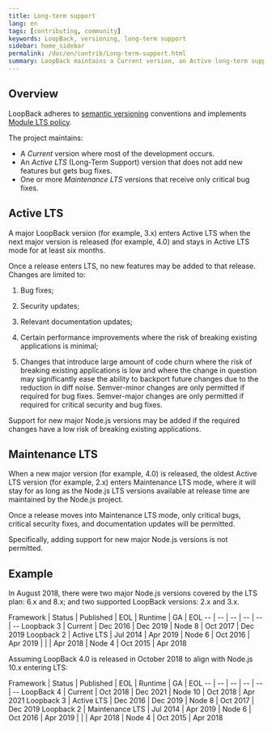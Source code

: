 ```yaml
---
title: Long-term support
lang: en
tags: [contributing, community]
keywords: LoopBack, versioning, long-term support
sidebar: home_sidebar
permalink: /doc/en/contrib/Long-term-support.html
summary: LoopBack maintains a Current version, an Active long-term support (LTS) version, and one or more Maintenance LTS versions.
---
```


## Overview

LoopBack adheres to [semantic versioning](http://semver.org/) conventions and
implements [Module LTS policy](https://github.com/CloudNativeJS/ModuleLTS).

The project maintains:

- A _Current_ version where most of the development occurs.
- An _Active LTS_ (Long-Term Support) version that does not add new features but gets bug fixes.
- One or more _Maintenance LTS_ versions that receive only critical bug fixes.


## Active LTS

A major LoopBack version (for example, 3.x) enters Active LTS when the next
major version is released (for example, 4.0) and stays in Active LTS mode for
at least six months.

Once a release enters LTS, no new features may be added to that release.
Changes are limited to:

1. Bug fixes;

2. Security updates;

3. Relevant documentation updates;

4. Certain performance improvements where the risk of breaking existing
 applications is minimal;

5. Changes that introduce large amount of code churn where the risk of breaking
 existing applications is low and where the change in question may significantly
 ease the ability to backport future changes due to the reduction in diff noise.
 Semver-minor changes are only permitted if required for bug fixes. Semver-major
 changes are only permitted if required for critical security and bug fixes.

Support for new major Node.js versions may be added if the required changes
have a low risk of breaking existing applications.

## Maintenance LTS

When a new major version (for example, 4.0) is released, the oldest Active LTS
version (for example, 2.x) enters Maintenance LTS mode, where it will stay for
as long as the Node.js LTS versions available at release time are maintained by
the Node.js project.

Once a release moves into Maintenance LTS mode, only critical bugs, critical
security fixes, and documentation updates will be permitted.

Specifically, adding support for new major Node.js versions is not permitted.

## Example

In August 2018, there were two major Node.js versions covered by the LTS plan:
6.x and 8.x; and two supported LoopBack versions: 2.x and 3.x.

Framework | Status | Published | EOL | Runtime | GA | EOL
-- | -- | -- | -- | -- | --
Loopback 3 | Current | Dec 2016 | Dec 2019 |  Node 8 | Oct 2017 | Dec 2019
Loopback 2 | Active LTS | Jul 2014 | Apr 2019 | Node 6 | Oct 2016 | Apr 2019
 |  |  | Apr 2018 | Node 4 | Oct 2015 | Apr 2018

Assuming LoopBack 4.0 is released in October 2018 to align with Node.js 10.x
entering LTS:

Framework | Status | Published | EOL | Runtime | GA | EOL
-- | -- | -- | -- | -- | --
LoopBack 4 | Current | Oct 2018 | Dec 2021 | Node 10 | Oct 2018 | Apr 2021
Loopback 3 | Active LTS | Dec 2016 | Dec 2019 |  Node 8 | Oct 2017 | Dec 2019
Loopback 2 | Maintenance LTS | Jul 2014 | Apr 2019 | Node 6 | Oct 2016 | Apr 2019
 |  |  | Apr 2018 | Node 4 | Oct 2015 | Apr 2018
